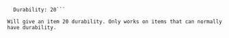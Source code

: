 ```CustomDurability:
  Durability: 20```

Will give an item 20 durability. Only works on items that can normally have durability.